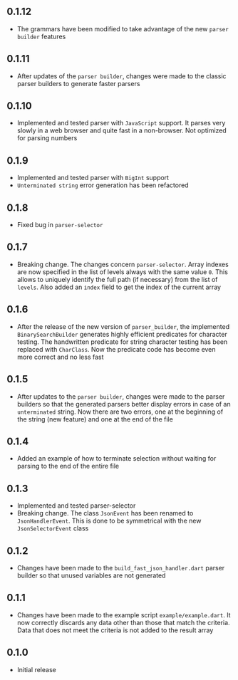 ## 0.1.12

- The grammars have been modified to take advantage of the new `parser builder` features

## 0.1.11

- After updates of the `parser builder`, changes were made to the classic parser builders to generate faster parsers

## 0.1.10

- Implemented and tested parser with `JavaScript` support. It parses very slowly in a web browser and quite fast in a non-browser. Not optimized for parsing numbers

## 0.1.9

- Implemented and tested parser with `BigInt` support
- `Unterminated string` error generation has been refactored

## 0.1.8

- Fixed bug in `parser-selector`

## 0.1.7

- Breaking change. The changes concern `parser-selector`. Array indexes are now specified in the list of levels always with the same value `0`. This allows to uniquely identify the full path (if necessary) from the list of `levels`. Also added an `index` field to get the index of the current array

## 0.1.6

- After the release of the new version of `parser_builder`, the implemented `BinarySearchBuilder` generates highly efficient predicates for character testing. The handwritten predicate for string character testing has been replaced with `CharClass`. Now the predicate code has become even more correct and no less fast

## 0.1.5

- After updates to the `parser builder`, changes were made to the parser builders so that the generated parsers better display errors in case of an `unterminated` string. Now there are two errors, one at the beginning of the string (new feature) and one at the end of the file

## 0.1.4

- Added an example of how to terminate selection without waiting for parsing to the end of the entire file

## 0.1.3

- Implemented and tested parser-selector
- Breaking change. The class `JsonEvent` has been renamed to `JsonHandlerEvent`. This is done to be symmetrical with the new `JsonSelectorEvent` class

## 0.1.2

- Changes have been made to the `build_fast_json_handler.dart` parser builder so that unused variables are not generated

## 0.1.1

- Changes have been made to the example script `example/example.dart`. It now correctly discards any data other than those that match the criteria. Data that does not meet the criteria is not added to the result array

## 0.1.0

- Initial release